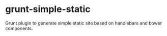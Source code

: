 # grunt-simple-static
Grunt plugin to generate simple static site based on handlebars and bower components.
